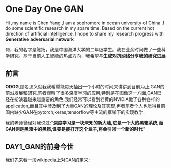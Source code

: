 # One Day One GAN

Hi ,my name is Chen Yang ,I am a sophomore in ocean university of China .I do some scientific research in my spare time. Based on the current hot direction of artificial intelligence, I hope to share my research progress with **Generative adversarial network**

嗨，我的名字是陈扬，我是中国海洋大学的二年级学生。我在业余时间做了一些科学研究。基于当前人工智能的热点方向，我希望与**生成对抗网络分享我的研究进展**

## 前言

**ODOG**,顾名思义就我我希望能每天抽出一个小时的时间来讲讲到目前为止,GAN的前沿发展和研究,笔者观察了很多深度学习的应用,特别是在图像这一方面,GAN已经在扮演着越来越重要的角色,我们经常可以看到老黄的NVIDIA做了各种各样的application,而且其中涉及到了大量GAN的理论及其实现,再者笔者个人也觉得目前国内缺少GAN在pytorch,keras,tensorflow等主流的框架下的实现教学.

我的老师曾经对我说过:"**深度学习是一块未知的新大陆,它是一个大的黑箱系统,而GAN则是黑箱中的黑箱,谁要是能打开这个盒子,将会引领一个新的时代**"

## DAY1_GAN的前身今世

我们先来看一段wikipedia上对GAN的定义:


